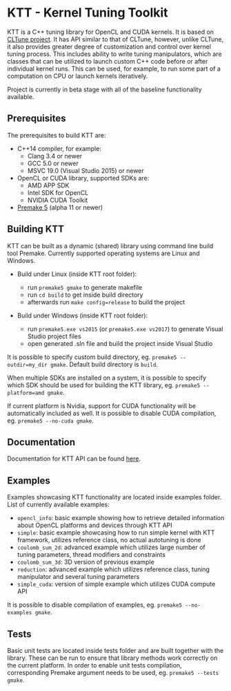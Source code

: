 KTT - Kernel Tuning Toolkit
===========================

KTT is a C++ tuning library for OpenCL and CUDA kernels. It is based on [CLTune project](https://github.com/CNugteren/CLTune).
It has API similar to that of CLTune, however, unlike CLTune, it also provides greater degree of customization and control over kernel tuning process.
This includes ability to write tuning manipulators, which are classes that can be utilized to launch custom C++ code before or after individual kernel runs.
This can be used, for example, to run some part of a computation on CPU or launch kernels iteratively.

Project is currently in beta stage with all of the baseline functionality available.

Prerequisites  
-------------

The prerequisites to build KTT are:

* C++14 compiler, for example:
    - Clang 3.4 or newer
    - GCC 5.0 or newer
    - MSVC 19.0 (Visual Studio 2015) or newer
* OpenCL or CUDA library, supported SDKs are:
    - AMD APP SDK
    - Intel SDK for OpenCL
    - NVIDIA CUDA Toolkit
* [Premake 5](https://premake.github.io/download.html) (alpha 11 or newer)

Building KTT
------------

KTT can be built as a dynamic (shared) library using command line build tool Premake.
Currently supported operating systems are Linux and Windows.

* Build under Linux (inside KTT root folder):
    - run `premake5 gmake` to generate makefile
    - run `cd build` to get inside build directory
    - afterwards run `make config=release` to build the project
    
* Build under Windows (inside KTT root folder):
    - run `premake5.exe vs2015` (or `premake5.exe vs2017`) to generate Visual Studio project files
    - open generated .sln file and build the project inside Visual Studio

It is possible to specify custom build directory, eg. `premake5 --outdir=my_dir gmake`.
Default build directory is `build`.

When multiple SDKs are installed on a system, it is possible to specify which SDK should be used for building
the KTT library, eg. `premake5 --platform=amd gmake`.

If current platform is Nvidia, support for CUDA functionality will be automatically included as well.
It is possible to disable CUDA compilation, eg. `premake5 --no-cuda gmake`.
    
Documentation
-------------

Documentation for KTT API can be found [here](https://github.com/Fillo7/KTT/blob/master/documentation/ktt_api.md).

Examples
--------

Examples showcasing KTT functionality are located inside examples folder.
List of currently available examples:

* `opencl_info`: basic example showing how to retrieve detailed information about OpenCL platforms and devices through KTT API
* `simple`: basic example showcasing how to run simple kernel with KTT framework, utilizes reference class, no actual autotuning is done
* `coulomb_sum_2d`: advanced example which utilizes large number of tuning parameters, thread modifiers and constraints
* `coulomb_sum_3d`: 3D version of previous example
* `reduction`: advanced example which utilizes reference class, tuning manipulator and several tuning parameters
* `simple_cuda`: version of simple example which utilizes CUDA compute API

It is possible to disable compilation of examples, eg. `premake5 --no-examples gmake`.

Tests
-----

Basic unit tests are located inside tests folder and are built together with the library.
These can be run to ensure that library methods work correctly on the current platform.
In order to enable unit tests compilation, corresponding Premake argument needs to be used, eg. `premake5 --tests gmake`.
